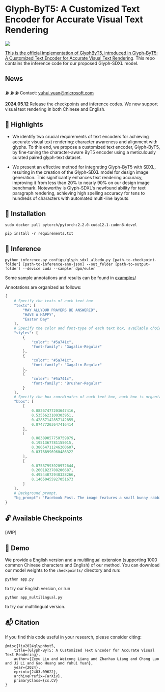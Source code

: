 # Glyph-ByT5: A Customized Text Encoder for Accurate Visual Text Rendering


<a href='https://arxiv.org/abs/2403.09622'><img src='https://img.shields.io/badge/Arxiv-2403.09622-red'>

This is the official implementation of GlyphByT5, introduced in [Glyph-ByT5: A Customized Text Encoder for Accurate Visual Text Rendering](https://arxiv.org/abs/2403.09622). This repo contains the inference code for our proposed Glyph-SDXL model.

## News

⛽ ⛽ ⛽ Contact: [yuhui.yuan@microsoft.com](yuhui.yuan@microsoft.com) 

**2024.05.12** Release the checkpoints and inference codes. We now support visual text rendering in both Chinese and English.

## :high_brightness: Highlights

* We identify two crucial requirements of text encoders for achieving accurate visual text rendering: character awareness and alignment with glyphs. To this end, we propose a customized text encoder, Glyph-ByT5, by fine-tuning the character-aware ByT5 encoder using a meticulously curated paired glyph-text dataset.

* We present an effective method for integrating Glyph-ByT5 with SDXL, resulting in the creation of the Glyph-SDXL model for design image generation. This significantly enhances text rendering accuracy, improving it from less than 20% to nearly 90% on our design image benchmark. Noteworthy is Glyph-SDXL's newfound ability for text paragraph rendering, achieving high spelling accuracy for tens to hundreds of characters with automated multi-line layouts.


## :wrench: Installation

```
sudo docker pull pytorch/pytorch:2.2.0-cuda12.1-cudnn8-devel

pip install -r requirements.txt
```

## :wrench: Inference


```
python inference.py configs/glyph_sdxl_albedo.py [path-to-checkpoint-folder] [path-to-inference-ann-json] --out_folder [path-to-output-folder] --device cuda --sampler dpm/euler
```

Some sample annotations and results can be found in [examples/](examples/)

Annotations are organized as follows: 

```python
{
    # Specify the texts of each text box
    "texts": [
        "MAY ALLYOUR PRAYERS BE ANSWERED",
        "HAVE A HAPPY",
        "Easter Day"
    ],
    # Specify the color and font-type of each text box, available choice can be found under 'assets' folder.
    "styles": [
        {
            "color": "#5a741c",
            "font-family": "Gagalin-Regular"
        },
        {
            "color": "#5a741c",
            "font-family": "Gagalin-Regular"
        },
        {
            "color": "#5a741c",
            "font-family": "Brusher-Regular"
        }
    ],
    # Specify the box coordinates of each text box, each box is organized in [x, y, w, h]. Each coordinate is a ratio between [0, 1]. 
    "bbox": [
        [
            0.08267477203647416,
            0.5355623100303951,
            0.42857142857142855,
            0.07477203647416414
        ],
        [
            0.08389057750759879,
            0.1951367781155015,
            0.38054711246200607,
            0.03768996960486322
        ],
        [
            0.07537993920972644,
            0.2601823708206687,
            0.49544072948328266,
            0.14650455927051673
        ]
    ],
    # Background prompt.
    "bg_prompt": "Facebook Post. The image features a small bunny rabbit sitting in a basket filled with various flowers. The basket is placed on a yellow background, creating a vibrant and cheerful scene. The flowers surrounding the rabbit come in different sizes and colors, adding to the overall visual appeal of the image. The rabbit appears to be the main focus of the scene, and its presence among the flowers creates a sense of harmony and balance. Tags: green, yellow, minimalist, easter day, happy easter day, easter, happy easter, decoration, happy, egg, spring, selebration, poster, illustration, greeting, season, design, colorful, cute, template",
}
```

## :unlock: Available Checkpoints

[WIP]

## :open_hands: Demo

We provide a English version and a multilingual extension (supporting 1000 common Chinese characters and English) of our method. You can download our model weights to the `checkpoints/` directory and run:

```
python app.py
```

to try our English version, or run

```
python app_multilingual.py
```

to try our multilingual version.

## :mailbox_with_mail: Citation
If you find this code useful in your research, please consider citing:

```
@misc{liu2024glyphbyt5,
    title={Glyph-ByT5: A Customized Text Encoder for Accurate Visual Text Rendering},
    author={Zeyu Liu and Weicong Liang and Zhanhao Liang and Chong Luo and Ji Li and Gao Huang and Yuhui Yuan},
    year={2024},
    eprint={2403.09622},
    archivePrefix={arXiv},
    primaryClass={cs.CV}
}
